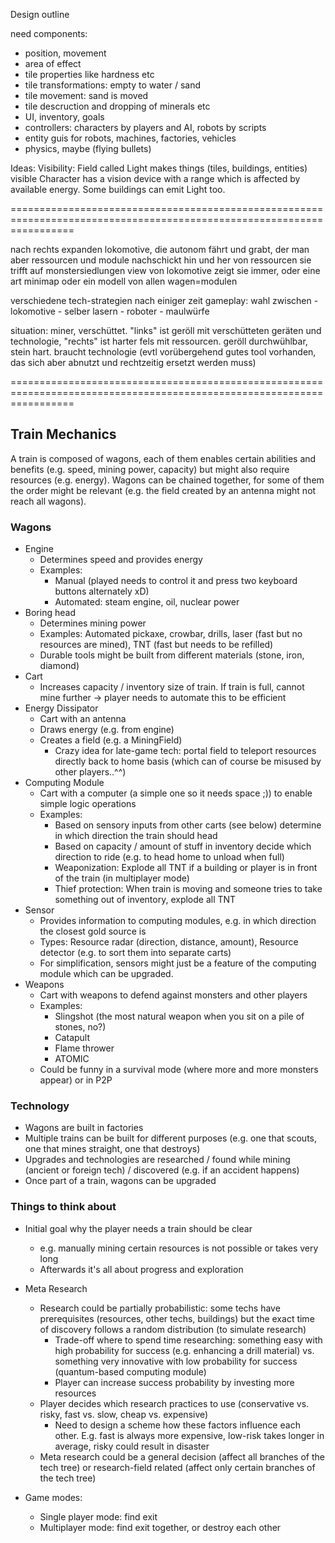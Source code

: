 

Design outline

need components:
- position, movement
- area of effect
- tile properties like hardness etc
- tile transformations: empty to water / sand
- tile movement: sand is moved
- tile descruction and dropping of minerals etc
- UI, inventory, goals
- controllers: characters by players and AI, robots by scripts
- entity guis for robots, machines, factories, vehicles
- physics, maybe (flying bullets)

Ideas:
Visibility: 
Field called Light makes things (tiles, buildings, entities) visible
Character has a vision device with a range which is affected by available energy.
Some buildings can emit Light too.


=======================================================================================================================

nach rechts expanden
lokomotive, die autonom fährt und grabt, der man aber ressourcen und module nachschickt
hin und her von ressourcen
sie trifft auf monstersiedlungen
view von lokomotive zeigt sie immer, oder eine art minimap oder ein modell von allen wagen=modulen

verschiedene tech-strategien nach einiger zeit gameplay:
wahl zwischen
    - lokomotive
    - selber lasern
    - roboter
    - maulwürfe


situation:
miner, verschüttet. "links" ist geröll mit verschütteten geräten und technologie, "rechts" ist harter fels mit ressourcen.
geröll durchwühlbar, stein hart. braucht technologie (evtl vorübergehend gutes tool vorhanden, das sich aber abnutzt und rechtzeitig ersetzt werden muss)


=======================================================================================================================

## Train Mechanics
A train is composed of wagons, each of them enables certain abilities and benefits (e.g. speed, mining power, capacity) but might also require resources (e.g. energy).
Wagons can be chained together, for some of them the order might be relevant (e.g. the field created by an antenna might not reach all wagons).

### Wagons
- Engine
    - Determines speed and provides energy
    - Examples:
        - Manual (played needs to control it and press two keyboard buttons alternately xD)
        - Automated: steam engine, oil, nuclear power
- Boring head
    - Determines mining power
    - Examples: Automated pickaxe, crowbar, drills, laser (fast but no resources are mined), TNT (fast but needs to be refilled)
    - Durable tools might be built from different materials (stone, iron, diamond)
- Cart
    - Increases capacity / inventory size of train. If train is full, cannot mine further -> player needs to automate this to be efficient
- Energy Dissipator
    - Cart with an antenna
    - Draws energy (e.g. from engine)
    - Creates a field (e.g. a MiningField)
        - Crazy idea for late-game tech: portal field to teleport resources directly back to home basis (which can of course be misused by other players..^^)
- Computing Module
    - Cart with a computer (a simple one so it needs space ;)) to enable simple logic operations
    - Examples:
        - Based on sensory inputs from other carts (see below) determine in which direction the train should head
        - Based on capacity / amount of stuff in inventory decide which direction to ride (e.g. to head home to unload when full)
        - Weaponization: Explode all TNT if a building or player is in front of the train (in multiplayer mode)
        - Thief protection: When train is moving and someone tries to take something out of inventory, explode all TNT
- Sensor
    - Provides information to computing modules, e.g. in which direction the closest gold source is
    - Types: Resource radar (direction, distance, amount), Resource detector (e.g. to sort them into separate carts)
    - For simplification, sensors might just be a feature of the computing module which can be upgraded.
- Weapons
    - Cart with weapons to defend against monsters and other players
    - Examples:
        - Slingshot (the most natural weapon when you sit on a pile of stones, no?)
        - Catapult
        - Flame thrower
        - ATOMIC 
    - Could be funny in a survival mode (where more and more monsters appear) or in P2P
    
### Technology
- Wagons are built in factories
- Multiple trains can be built for different purposes (e.g. one that scouts, one that mines straight, one that destroys)
- Upgrades and technologies are researched / found while mining (ancient or foreign tech) / discovered (e.g. if an accident happens)
- Once part of a train, wagons can be upgraded

### Things to think about
- Initial goal why the player needs a train should be clear
    - e.g. manually mining certain resources is not possible or takes very long
    - Afterwards it's all about progress and exploration
    
- Meta Research
    - Research could be partially probabilistic: some techs have prerequisites (resources, other techs, buildings) but the exact time of discovery follows a random distribution (to simulate research)
        - Trade-off where to spend time researching: something easy with high probability for success (e.g. enhancing a drill material) vs. something very innovative with low probability for success (quantum-based computing module)
        - Player can increase success probability by investing more resources
    - Player decides which research practices to use (conservative vs. risky, fast vs. slow, cheap vs. expensive)
        - Need to design a scheme how these factors influence each other. E.g. fast is always more expensive, low-risk takes longer in average, risky could result in disaster
    - Meta research could be a general decision (affect all branches of the tech tree) or research-field related (affect only certain branches of the tech tree)

- Game modes:
    - Single player mode: find exit
    - Multiplayer mode: find exit together, or destroy each other


